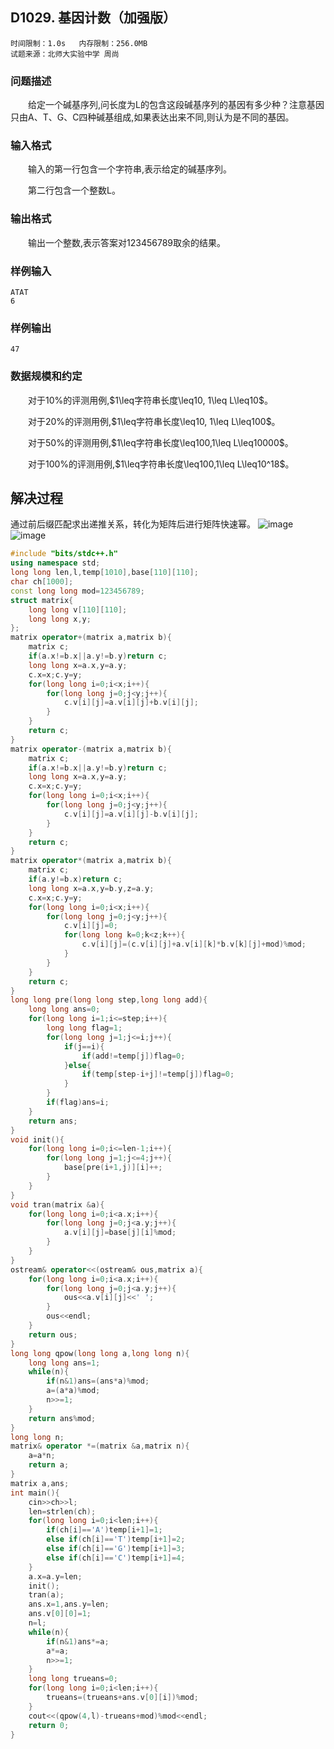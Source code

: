 ## D1029. 基因计数（加强版）
```
时间限制：1.0s   内存限制：256.0MB
试题来源：北师大实验中学 周尚
```
### 问题描述
　　给定一个碱基序列,问长度为L的包含这段碱基序列的基因有多少种？注意基因只由A、T、G、C四种碱基组成,如果表达出来不同,则认为是不同的基因。
### 输入格式
　　输入的第一行包含一个字符串,表示给定的碱基序列。

　　第二行包含一个整数L。
### 输出格式
　　输出一个整数,表示答案对123456789取余的结果。
### 样例输入
```
ATAT
6
```
### 样例输出
```
47
```
### 数据规模和约定
　　对于$10\%$的评测用例,$1\leq字符串长度\leq10, 1\leq L\leq10$。

　　对于$20\%$的评测用例,$1\leq字符串长度\leq10, 1\leq L\leq100$。

　　对于$50\%$的评测用例,$1\leq字符串长度\leq100,1\leq L\leq10000$。

　　对于$100\%$的评测用例,$1\leq字符串长度\leq100,1\leq L\leq10^18$。
  

## 解决过程
通过前后缀匹配求出递推关系，转化为矩阵后进行矩阵快速幂。
![image](https://user-images.githubusercontent.com/60652675/77222766-11b92e00-6b91-11ea-80c7-89f9dd48578a.png)
![image](https://user-images.githubusercontent.com/60652675/77222833-f995de80-6b91-11ea-9032-9a863b4ba078.png)

```cpp
#include "bits/stdc++.h"
using namespace std;
long long len,l,temp[1010],base[110][110];
char ch[1000];
const long long mod=123456789;
struct matrix{
	long long v[110][110];
	long long x,y;
};
matrix operator+(matrix a,matrix b){
	matrix c;
	if(a.x!=b.x||a.y!=b.y)return c;
	long long x=a.x,y=a.y;
	c.x=x;c.y=y;
	for(long long i=0;i<x;i++){
		for(long long j=0;j<y;j++){
			c.v[i][j]=a.v[i][j]+b.v[i][j];
		}
	}
	return c;
}
matrix operator-(matrix a,matrix b){
	matrix c;
	if(a.x!=b.x||a.y!=b.y)return c;
	long long x=a.x,y=a.y;
	c.x=x;c.y=y;
	for(long long i=0;i<x;i++){
		for(long long j=0;j<y;j++){
			c.v[i][j]=a.v[i][j]-b.v[i][j];
		}
	}
	return c;
}
matrix operator*(matrix a,matrix b){
	matrix c;
	if(a.y!=b.x)return c;
	long long x=a.x,y=b.y,z=a.y;
	c.x=x;c.y=y;
	for(long long i=0;i<x;i++){
		for(long long j=0;j<y;j++){
			c.v[i][j]=0;
			for(long long k=0;k<z;k++){
				c.v[i][j]=(c.v[i][j]+a.v[i][k]*b.v[k][j]+mod)%mod;
			}
		}
	}
	return c;
}
long long pre(long long step,long long add){
	long long ans=0;
	for(long long i=1;i<=step;i++){
		long long flag=1;
		for(long long j=1;j<=i;j++){
			if(j==i){
				if(add!=temp[j])flag=0;
			}else{
				if(temp[step-i+j]!=temp[j])flag=0;
			}
		}
		if(flag)ans=i;
	}
	return ans;
}
void init(){
	for(long long i=0;i<=len-1;i++){
		for(long long j=1;j<=4;j++){
			base[pre(i+1,j)][i]++;
		}
	}
}
void tran(matrix &a){
	for(long long i=0;i<a.x;i++){
		for(long long j=0;j<a.y;j++){
			a.v[i][j]=base[j][i]%mod;
		}
	}
}
ostream& operator<<(ostream& ous,matrix a){
	for(long long i=0;i<a.x;i++){
		for(long long j=0;j<a.y;j++){
			ous<<a.v[i][j]<<' ';
		}
		ous<<endl;
	}
	return ous;
}
long long qpow(long long a,long long n){
	long long ans=1;
	while(n){
		if(n&1)ans=(ans*a)%mod;
		a=(a*a)%mod;
		n>>=1;
	}
	return ans%mod;
}
long long n;
matrix& operator *=(matrix &a,matrix n){
	a=a*n;
	return a;
}
matrix a,ans;
int main(){
	cin>>ch>>l;
	len=strlen(ch);
	for(long long i=0;i<len;i++){
		if(ch[i]=='A')temp[i+1]=1;
		else if(ch[i]=='T')temp[i+1]=2;
		else if(ch[i]=='G')temp[i+1]=3;
		else if(ch[i]=='C')temp[i+1]=4;
	}
	a.x=a.y=len;
	init();
	tran(a);
	ans.x=1,ans.y=len;
	ans.v[0][0]=1;
	n=l;
	while(n){
		if(n&1)ans*=a;
		a*=a;
		n>>=1;
	}
	long long trueans=0;
	for(long long i=0;i<len;i++){
		trueans=(trueans+ans.v[0][i])%mod;
	}
	cout<<(qpow(4,l)-trueans+mod)%mod<<endl;
	return 0;
}
```